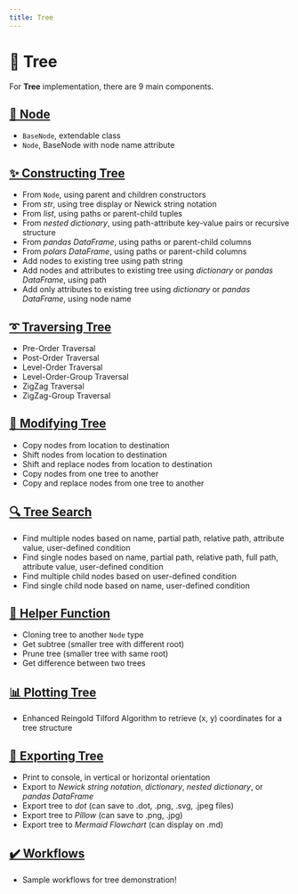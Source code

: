 ```yaml
---
title: Tree
---
```


# 🌲 Tree

For **Tree** implementation, there are 9 main components.

## [**🌺 Node**](bigtree/node/index.md)
- ``BaseNode``, extendable class
- ``Node``, BaseNode with node name attribute

## [**✨ Constructing Tree**](bigtree/tree/construct.md)
- From `Node`, using parent and children constructors
- From *str*, using tree display or Newick string notation
- From *list*, using paths or parent-child tuples
- From *nested dictionary*, using path-attribute key-value pairs or recursive structure
- From *pandas DataFrame*, using paths or parent-child columns
- From *polars DataFrame*, using paths or parent-child columns
- Add nodes to existing tree using path string
- Add nodes and attributes to existing tree using *dictionary* or *pandas DataFrame*, using path
- Add only attributes to existing tree using *dictionary* or *pandas DataFrame*, using node name

## [**➰ Traversing Tree**](bigtree/utils/iterators.md)
- Pre-Order Traversal
- Post-Order Traversal
- Level-Order Traversal
- Level-Order-Group Traversal
- ZigZag Traversal
- ZigZag-Group Traversal

## [**📝 Modifying Tree**](bigtree/tree/modify.md)
- Copy nodes from location to destination
- Shift nodes from location to destination
- Shift and replace nodes from location to destination
- Copy nodes from one tree to another
- Copy and replace nodes from one tree to another

## [**🔍 Tree Search**](bigtree/tree/search.md)
- Find multiple nodes based on name, partial path, relative path, attribute value, user-defined condition
- Find single nodes based on name, partial path, relative path, full path, attribute value, user-defined condition
- Find multiple child nodes based on user-defined condition
- Find single child node based on name, user-defined condition

## [**🔧 Helper Function**](bigtree/tree/helper.md)
- Cloning tree to another `Node` type
- Get subtree (smaller tree with different root)
- Prune tree (smaller tree with same root)
- Get difference between two trees

## [**📊 Plotting Tree**](bigtree/utils/plot.md)
- Enhanced Reingold Tilford Algorithm to retrieve (x, y) coordinates for a tree structure

## [**🔨 Exporting Tree**](bigtree/tree/export.md)
- Print to console, in vertical or horizontal orientation
- Export to *Newick string notation*, *dictionary*, *nested dictionary*, or *pandas DataFrame*
- Export tree to *dot* (can save to .dot, .png, .svg, .jpeg files)
- Export tree to *Pillow* (can save to .png, .jpg)
- Export tree to *Mermaid Flowchart* (can display on .md)

## [**✔️ Workflows**](bigtree/workflows/index.md)
- Sample workflows for tree demonstration!
